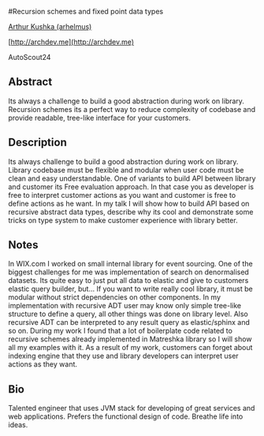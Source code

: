 #Recursion schemes and fixed point data types

[Arthur Kushka (arhelmus)](http://twitter.com/arhelmus)

[http://archdev.me](http://archdev.me)

AutoScout24

## Abstract

Its always a challenge to build a good abstraction during work on library. Recursion schemes its a perfect way to reduce complexity of codebase and provide readable, tree-like interface for your customers.

## Description

Its always challenge to build a good abstraction during work on library. Library codebase must be flexible and modular when user code must be clean and easy understandable. One of variants to build API between library and customer its Free evaluation approach. In that case you as developer is free to interpret customer actions as you want and customer is free to define actions as he want. In my talk I will show how to build API based on recursive abstract data types, describe why its cool and demonstrate some tricks on type system to make customer experience with library better.

## Notes

In WIX.com I worked on small internal library for event sourcing. One of the biggest challenges for me was implementation of search on denormalised datasets. Its quite easy to just put all data to elastic and give to customers elastic query builder, but... If you want to write really cool library, it must be modular without strict dependencies on other components. In my implementation with recursive ADT user may know only simple tree-like structure to define a query, all other things was done on library level. Also recursive ADT can be interpreted to any result query as elastic/sphinx and so on. During my work I found that a lot of boilerplate code related to recursive schemes already implemented in Matreshka library so I will show all my examples with it. As a result of my work, customers can forget about indexing engine that they use and library developers can interpret user actions as they want.

## Bio
  
Talented engineer that uses JVM stack for developing of great services and web applications. Prefers the functional design of code. Breathe life into ideas.